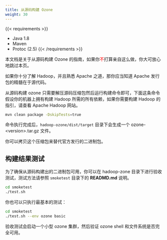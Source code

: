 ```yaml
---
title: 从源码构建 Ozone
weight: 30
---
```

<!---
  Licensed to the Apache Software Foundation (ASF) under one or more
  contributor license agreements.  See the NOTICE file distributed with
  this work for additional information regarding copyright ownership.
  The ASF licenses this file to You under the Apache License, Version 2.0
  (the "License"); you may not use this file except in compliance with
  the License.  You may obtain a copy of the License at

      http://www.apache.org/licenses/LICENSE-2.0

  Unless required by applicable law or agreed to in writing, software
  distributed under the License is distributed on an "AS IS" BASIS,
  WITHOUT WARRANTIES OR CONDITIONS OF ANY KIND, either express or implied.
  See the License for the specific language governing permissions and
  limitations under the License.
-->

{{< requirements >}}
 * Java 1.8
 * Maven
 * Protoc (2.5)
{{< /requirements >}}

<div class="alert alert-info" role="alert">本文档是关于从源码构建 Ozone 的指南，如果你<font
color="red">不</font>打算亲自这么做，你大可放心地跳过本页。</div>

如果你十分了解 Hadoop，并且熟悉 Apache 之道，那你应当知道 Apache 发行包的精髓在于源代码。

从源码构建 ozone 只需要解压源码压缩包然后运行构建命令即可，下面这条命令假设你的机器上拥有构建 Hadoop 所需的所有依赖，如果你需要构建 Hadoop 的指引，请查看 Apache Hadoop 网站。

```bash
mvn clean package -DskipTests=true
```

命令执行完成后，`hadoop-ozone/dist/target` 目录下会生成一个 ozone-\<version\>.tar.gz 文件。

你可以拷贝这个压缩包来替代官方发行的二进制包。

## 构建结果测试

为了确保从源码构建出的二进制包可用，你可以在 hadoop-zone 目录下进行验收测试，测试方法请参照 `smoketest` 目录下的 **READMD.md** 说明。

```bash
cd smoketest
./test.sh
```

你也可以只执行最基本的测试：

```bash
cd smoketest
./test.sh --env ozone basic
```

验收测试会启动一个小型 ozone 集群，然后验证 ozone shell 和文件系统是否完全可用。